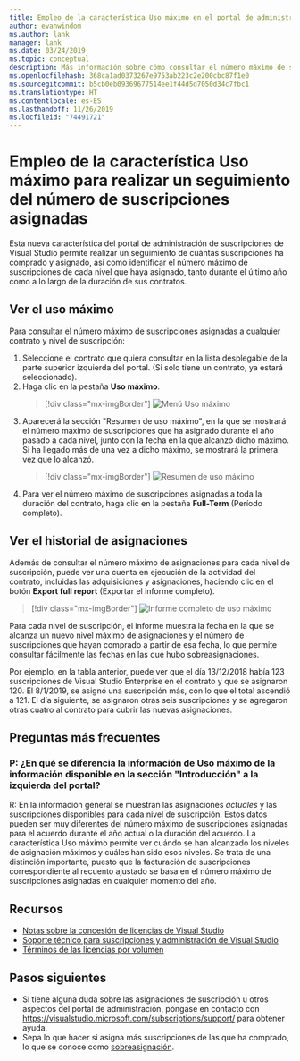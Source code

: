 ```yaml
---
title: Empleo de la característica Uso máximo en el portal de administración
author: evanwindom
ms.author: lank
manager: lank
ms.date: 03/24/2019
ms.topic: conceptual
description: Más información sobre cómo consultar el número máximo de suscripciones asignadas en el portal de administración
ms.openlocfilehash: 368ca1ad0373267e9753ab223c2e200cbc87f1e0
ms.sourcegitcommit: b5cb0eb09369677514ee1f44d5d7050d34c7fbc1
ms.translationtype: HT
ms.contentlocale: es-ES
ms.lasthandoff: 11/26/2019
ms.locfileid: "74491721"
---
```

# <a name="use-the-maximum-usage-feature-to-track-the-number-of-assigned-subscriptions"></a>Empleo de la característica Uso máximo para realizar un seguimiento del número de suscripciones asignadas
Esta nueva característica del portal de administración de suscripciones de Visual Studio permite realizar un seguimiento de cuántas suscripciones ha comprado y asignado, así como identificar el número máximo de suscripciones de cada nivel que haya asignado, tanto durante el último año como a lo largo de la duración de sus contratos. 

## <a name="view-your-maximum-usage"></a>Ver el uso máximo
Para consultar el número máximo de suscripciones asignadas a cualquier contrato y nivel de suscripción:
1. Seleccione el contrato que quiera consultar en la lista desplegable de la parte superior izquierda del portal. (Si solo tiene un contrato, ya estará seleccionado).
2. Haga clic en la pestaña **Uso máximo**.  
    > [!div class="mx-imgBorder"]
    > ![Menú Uso máximo](_img/maximum-usage/maximum-usage-menu.png)
3. Aparecerá la sección "Resumen de uso máximo", en la que se mostrará el número máximo de suscripciones que ha asignado durante el año pasado a cada nivel, junto con la fecha en la que alcanzó dicho máximo.  Si ha llegado más de una vez a dicho máximo, se mostrará la primera vez que lo alcanzó. 
    > [!div class="mx-imgBorder"]
    > ![Resumen de uso máximo](_img/maximum-usage/maximum-usage-summary.png)
4. Para ver el número máximo de suscripciones asignadas a toda la duración del contrato, haga clic en la pestaña **Full-Term** (Período completo).

## <a name="view-your-assignment-history"></a>Ver el historial de asignaciones
Además de consultar el número máximo de asignaciones para cada nivel de suscripción, puede ver una cuenta en ejecución de la actividad del contrato, incluidas las adquisiciones y asignaciones, haciendo clic en el botón **Export full report** (Exportar el informe completo).  

> [!div class="mx-imgBorder"]
> ![Informe completo de uso máximo](_img/maximum-usage/maximum-usage-full-report.png)

Para cada nivel de suscripción, el informe muestra la fecha en la que se alcanza un nuevo nivel máximo de asignaciones y el número de suscripciones que hayan comprado a partir de esa fecha, lo que permite consultar fácilmente las fechas en las que hubo sobreasignaciones.  

Por ejemplo, en la tabla anterior, puede ver que el día 13/12/2018 había 123 suscripciones de Visual Studio Enterprise en el contrato y que se asignaron 120.  El 8/1/2019, se asignó una suscripción más, con lo que el total ascendió a 121.  El día siguiente, se asignaron otras seis suscripciones y se agregaron otras cuatro al contrato para cubrir las nuevas asignaciones.  

## <a name="frequently-asked-questions"></a>Preguntas más frecuentes
### <a name="q-how-is-the-information-in-the-maximum-usage-different-from-the-assignment-information-available-in-the-overview-section-on-the-left-side-of-the-portal"></a>P: ¿En qué se diferencia la información de Uso máximo de la información disponible en la sección "Introducción" a la izquierda del portal?
R:  En la información general se muestran las asignaciones *actuales* y las suscripciones disponibles para cada nivel de suscripción.  Estos datos pueden ser muy diferentes del número máximo de suscripciones asignadas para el acuerdo durante el año actual o la duración del acuerdo.  La característica Uso máximo permite ver cuándo se han alcanzado los niveles de asignación máximos y cuáles han sido esos niveles.  Se trata de una distinción importante, puesto que la facturación de suscripciones correspondiente al recuento ajustado se basa en el número máximo de suscripciones asignadas en cualquier momento del año. 

## <a name="resources"></a>Recursos
- [Notas sobre la concesión de licencias de Visual Studio](https://aka.ms/vslicensing)
- [Soporte técnico para suscripciones y administración de Visual Studio](https://visualstudio.microsoft.com/support/support-overview-vs)
- [Términos de las licencias por volumen](https://www.microsoft.com/licensing/product-licensing/products.aspx)

## <a name="next-steps"></a>Pasos siguientes
- Si tiene alguna duda sobre las asignaciones de suscripción u otros aspectos del portal de administración, póngase en contacto con https://visualstudio.microsoft.com/subscriptions/support/ para obtener ayuda. 
- Sepa lo que hacer si asigna más suscripciones de las que ha comprado, lo que se conoce como [sobreasignación](handle-overclaimed-license.md).
